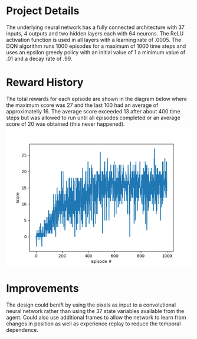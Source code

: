 # Project Details
The underlying neural network has a fully connected architecture with 37 inputs, 4 outputs and two hidden layers each with 64 neurons. The ReLU activation function is used in all layers with a learning rate of .0005. The DQN algorithm runs 1000 episodes for a maximum of 1000 time steps and uses an epsilon greedy policy with an initial value of 1 a minimum value of .01 and a decay rate of .99.

# Reward History
The total rewards for each episode are shown in the diagram below where the maximum score was 27 and the last 100 had an average of approximatelly 16. The average score exceeded 13 after about 400 time steps but was allowed to run until all episodes completed or an average score of 20 was obtained (this never happened).
![Training Profile](images/training.png)


# Improvements
The design could benift by using the pixels as input to a convolutional neural network rather than using the 37 state variables available from the agent. Could also use additional frames to allow the network to learn from changes in position as well as experience replay to reduce the temporal dependence. 
